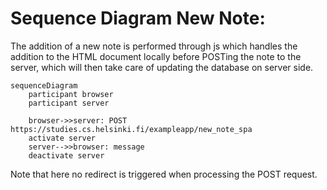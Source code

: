 # Sequence Diagram New Note:
The addition of a new note is performed through js which handles the addition to the HTML document locally before POSTing the note to the server, which will then take care of updating the database on server side. 

```mermaid
sequenceDiagram
    participant browser
    participant server

    browser->>server: POST https://studies.cs.helsinki.fi/exampleapp/new_note_spa
    activate server
    server-->>browser: message
    deactivate server
```

Note that here no redirect is triggered when processing the POST request. 